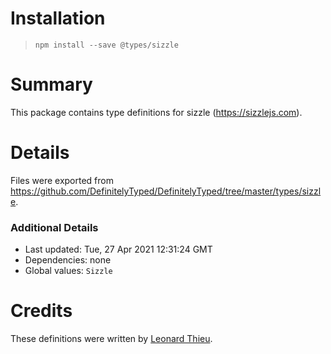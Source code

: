 # Installation
> `npm install --save @types/sizzle`

# Summary
This package contains type definitions for sizzle (https://sizzlejs.com).

# Details
Files were exported from https://github.com/DefinitelyTyped/DefinitelyTyped/tree/master/types/sizzle.

### Additional Details
 * Last updated: Tue, 27 Apr 2021 12:31:24 GMT
 * Dependencies: none
 * Global values: `Sizzle`

# Credits
These definitions were written by [Leonard Thieu](https://github.com/leonard-thieu).
